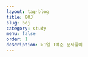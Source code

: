 ```yaml
---
layout: tag-blog
title: BOJ
slug: boj
category: study
menu: false
order: 1
description: >1일 1백준 문제풀이
---
```

